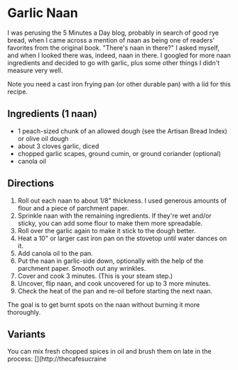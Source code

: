 # Garlic Naan

I was perusing the 5 Minutes a Day blog, probably in search of good rye bread, when I came across a mention of naan as being one of readers' favorites from the original book.  "There's naan in there?" I asked myself, and when I looked there was, indeed, naan in there.  I googled for more naan ingredients and decided to go with garlic, plus some other things I didn't measure very well. 

Note you need a cast iron frying pan (or other durable pan) with a lid for this recipe.  

## Ingredients (1 naan)

* 1 peach-sized chunk of an allowed dough (see the Artisan Bread Index) or olive oil dough
* about 3 cloves garlic, diced
* chopped garlic scapes, ground cumin, or ground coriander (optional)
* canola oil

## Directions

1. Roll out each naan to about 1/8" thickness.  I used generous amounts of flour and a piece of parchment paper.
2. Sprinkle naan with the remaining ingredients.  If they're wet and/or sticky, you can add some flour to make them more spreadable.  
3. Roll over the garlic again to make it stick to the dough better.
4. Heat a 10" or larger cast iron pan on the stovetop until water dances on it.
5. Add canola oil to the pan.
6. Put the naan in garlic-side down, optionally with the help of the parchment paper.  Smooth out any wrinkles.
7. Cover and cook 3 minutes.  (This is your steam step.)
8. Uncover, flip naan, and cook uncovered for up to 3 more minutes.
9. Check the heat of the pan and re-oil before starting the next naan.

The goal is to get burnt spots on the naan without burning it more thoroughly.

## Variants

You can mix fresh chopped spices in oil and brush them on late in the process: [](http://thecafesucraine
